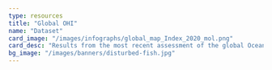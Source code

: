 ```yaml
---
type: resources
title: "Global OHI"
name: "Dataset"
card_image: "/images/infographs/global_map_Index_2020_mol.png"
card_desc: "Results from the most recent assessment of the global Ocean Health Index."
bg_image: "/images/banners/disturbed-fish.jpg"
---
```

